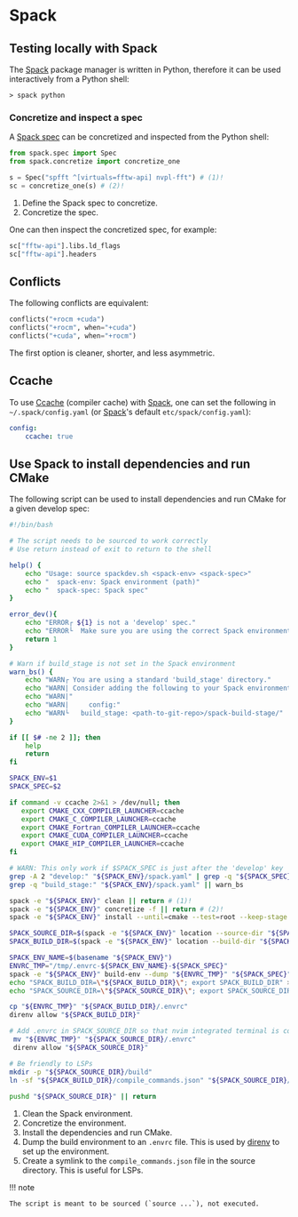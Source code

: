 # Spack

## Testing locally with Spack

The [Spack] package manager is written in Python, therefore it can be used interactively from a Python
shell:

```console
> spack python
```

### Concretize and inspect a spec

A [Spack spec] can be concretized and inspected from the Python shell:

```python
from spack.spec import Spec
from spack.concretize import concretize_one

s = Spec("spfft ^[virtuals=fftw-api] nvpl-fft") # (1)!
sc = concretize_one(s) # (2)!
```

1. Define the Spack spec to concretize.
2. Concretize the spec.

One can then inspect the concretized spec, for example:

```python
sc["fftw-api"].libs.ld_flags
sc["fftw-api"].headers
```


## Conflicts

The following conflicts are equivalent:

```python
conflicts("+rocm +cuda")
conflicts("+rocm", when="+cuda")
conflicts("+cuda", when="+rocm")
```

The first option is cleaner, shorter, and less asymmetric.

## Ccache

To use [Ccache] (compiler cache) with [Spack], one can set the following in `~/.spack/config.yaml`
(or [Spack]'s default `etc/spack/config.yaml`):

```yaml
config:
    ccache: true
```

## Use Spack to install dependencies and run CMake

The following script can be used to install dependencies and run CMake for a given develop spec:

```bash
#!/bin/bash

# The script needs to be sourced to work correctly
# Use return instead of exit to return to the shell

help() {
	echo "Usage: source spackdev.sh <spack-env> <spack-spec>"
	echo "  spack-env: Spack environment (path)"
	echo "  spack-spec: Spack spec"
}

error_dev(){
	echo "ERROR┌ ${1} is not a 'develop' spec."
	echo "ERROR└  Make sure you are using the correct Spack environment and spec."
	return 1
}

# Warn if build_stage is not set in the Spack environment
warn_bs() {
	echo "WARN┌ You are using a standard 'build_stage' directory."
	echo "WARN| Consider adding the following to your Spack environment:"
	echo "WARN|"
	echo "WARN|     config:"
	echo "WARN└	  build_stage: <path-to-git-repo>/spack-build-stage/"
}

if [[ $# -ne 2 ]]; then
	help
	return
fi

SPACK_ENV=$1
SPACK_SPEC=$2

if command -v ccache 2>&1 > /dev/null; then
   export CMAKE_CXX_COMPILER_LAUNCHER=ccache
   export CMAKE_C_COMPILER_LAUNCHER=ccache
   export CMAKE_Fortran_COMPILER_LAUNCHER=ccache
   export CMAKE_CUDA_COMPILER_LAUNCHER=ccache
   export CMAKE_HIP_COMPILER_LAUNCHER=ccache
fi

# WARN: This only work if $SPACK_SPEC is just after the 'develop' key
grep -A 2 "develop:" "${SPACK_ENV}/spack.yaml" | grep -q "${SPACK_SPEC}:" || error_dev "${SPACK_SPEC}" || return
grep -q "build_stage:" "${SPACK_ENV}/spack.yaml" || warn_bs

spack -e "${SPACK_ENV}" clean || return # (1)!
spack -e "${SPACK_ENV}" concretize -f || return # (2)!
spack -e "${SPACK_ENV}" install --until=cmake --test=root --keep-stage || return # (3)!

SPACK_SOURCE_DIR=$(spack -e "${SPACK_ENV}" location --source-dir "${SPACK_SPEC}")
SPACK_BUILD_DIR=$(spack -e "${SPACK_ENV}" location --build-dir "${SPACK_SPEC}")

SPACK_ENV_NAME=$(basename "${SPACK_ENV}")
ENVRC_TMP="/tmp/.envrc-${SPACK_ENV_NAME}-${SPACK_SPEC}"
spack -e "${SPACK_ENV}" build-env --dump "${ENVRC_TMP}" "${SPACK_SPEC}" || return # (4)!
echo "SPACK_BUILD_DIR=\"${SPACK_BUILD_DIR}\"; export SPACK_BUILD_DIR" >> "${ENVRC_TMP}"
echo "SPACK_SOURCE_DIR=\"${SPACK_SOURCE_DIR}\"; export SPACK_SOURCE_DIR" >> "${ENVRC_TMP}"

cp "${ENVRC_TMP}" "${SPACK_BUILD_DIR}/.envrc"
direnv allow "${SPACK_BUILD_DIR}"

# Add .envrc in SPACK_SOURCE_DIR so that nvim integrated terminal is correctly set up
 mv "${ENVRC_TMP}" "${SPACK_SOURCE_DIR}/.envrc"
 direnv allow "${SPACK_SOURCE_DIR}"

# Be friendly to LSPs
mkdir -p "${SPACK_SOURCE_DIR}/build"
ln -sf "${SPACK_BUILD_DIR}/compile_commands.json" "${SPACK_SOURCE_DIR}/build/compile_commands.json" # (5)!
	
pushd "${SPACK_SOURCE_DIR}" || return
```

1. Clean the Spack environment.
2. Concretize the environment.
3. Install the dependencies and run CMake.
4. Dump the build environment to an `.envrc` file. This is used by [direnv] to set up the environment.
5. Create a symlink to the `compile_commands.json` file in the source directory. This is useful for LSPs.

!!! note

    The script is meant to be sourced (`source ...`), not executed.

[Ccache]: https://ccache.dev/
[Spack]: https://spack.io
[Spack spec]: https://spack.readthedocs.io/en/latest/packaging_guide.html#spack-specs
[direnv]: https://direnv.net/
